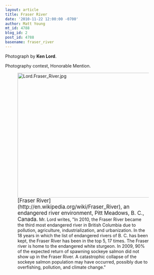 ```yaml
---
layout: article
title: Fraser River
date: '2010-11-22 12:00:00 -0700'
author: Matt Young
mt_id: 4788
blog_id: 2
post_id: 4788
basename: fraser_river
---
```

Photograph by **Ken Lord**.

Photography contest, Honorable Mention.

<figure>
<img src="{{ site.baseurl }}/uploads/2010/Lord.Fraser_River.jpg" alt="Lord.Fraser_River.jpg" width="602" height="402" />
<figcaption markdown="span">
<big>[Fraser River](http://en.wikipedia.org/wiki/Fraser_River), an endangered river environment, Pitt Meadows, B. C., Canada.</big>  Mr. Lord writes, "In 2010, the Fraser River became the third most endangered river in British Columbia due to pollution, agriculture, industrialization, and urbanization.   In the 18 years in which the list of endangered rivers of B. C. has been kept,  the Fraser River has been in the top 5, 17 times.   The Fraser river is home to the endangered white sturgeon.  In 2009,  90% of the expected return of spawning sockeye salmon did not show up in the Fraser River.  A catastrophic collapse of the sockeye salmon population may have occurred, possibly due to overfishing, pollution, and climate change."

</figcaption>
</figure>
